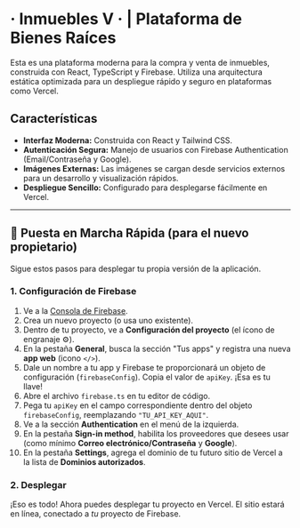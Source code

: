 # · Inmuebles V · | Plataforma de Bienes Raíces

Esta es una plataforma moderna para la compra y venta de inmuebles, construida con React, TypeScript y Firebase. Utiliza una arquitectura estática optimizada para un despliegue rápido y seguro en plataformas como Vercel.

## Características

-   **Interfaz Moderna:** Construida con React y Tailwind CSS.
-   **Autenticación Segura:** Manejo de usuarios con Firebase Authentication (Email/Contraseña y Google).
-   **Imágenes Externas:** Las imágenes se cargan desde servicios externos para un desarrollo y visualización rápidos.
-   **Despliegue Sencillo:** Configurado para desplegarse fácilmente en Vercel.

---

## 🚀 Puesta en Marcha Rápida (para el nuevo propietario)

Sigue estos pasos para desplegar tu propia versión de la aplicación.

### 1. Configuración de Firebase

1.  Ve a la [Consola de Firebase](https://console.firebase.google.com/).
2.  Crea un nuevo proyecto (o usa uno existente).
3.  Dentro de tu proyecto, ve a **Configuración del proyecto** (el ícono de engranaje ⚙️).
4.  En la pestaña **General**, busca la sección "Tus apps" y registra una nueva **app web** (icono `</>`).
5.  Dale un nombre a tu app y Firebase te proporcionará un objeto de configuración (`firebaseConfig`). Copia el valor de `apiKey`. ¡Esa es tu llave!
6.  Abre el archivo `firebase.ts` en tu editor de código.
7.  Pega tu `apiKey` en el campo correspondiente dentro del objeto `firebaseConfig`, reemplazando `"TU_API_KEY_AQUI"`.
8.  Ve a la sección **Authentication** en el menú de la izquierda.
9.  En la pestaña **Sign-in method**, habilita los proveedores que desees usar (como mínimo **Correo electrónico/Contraseña** y **Google**).
10. En la pestaña **Settings**, agrega el dominio de tu futuro sitio de Vercel a la lista de **Dominios autorizados**.

### 2. Desplegar

¡Eso es todo! Ahora puedes desplegar tu proyecto en Vercel. El sitio estará en línea, conectado a *tu* proyecto de Firebase.